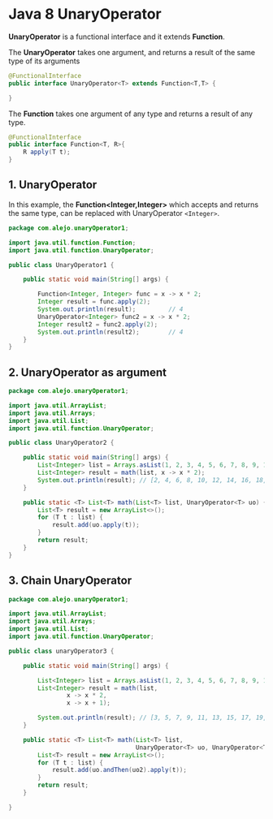 # Java 8 UnaryOperator #

**UnaryOperator** is a functional interface and it extends **Function**.

The **UnaryOperator** takes one argument, and returns a result of the same type of its arguments

```java
@FunctionalInterface
public interface UnaryOperator<T> extends Function<T,T> {

}
```

The **Function** takes one argument of any type and returns a result of any type.

```java
@FunctionalInterface
public interface Function<T, R>{
    R apply(T t);
}
```

## 1. UnaryOperator

In this example, the **Function<Integer,Integer>** which accepts and returns the same type, can be replaced with UnaryOperator `<Integer>`. 

```java
package com.alejo.unaryOperator1;

import java.util.function.Function;
import java.util.function.UnaryOperator;

public class UnaryOperator1 {

    public static void main(String[] args) {

        Function<Integer, Integer> func = x -> x * 2;
        Integer result = func.apply(2);
        System.out.println(result);         // 4
        UnaryOperator<Integer> func2 = x -> x * 2;
        Integer result2 = func2.apply(2);
        System.out.println(result2);        // 4
    }
}
```

## 2. UnaryOperator as argument

```java
package com.alejo.unaryOperator1;

import java.util.ArrayList;
import java.util.Arrays;
import java.util.List;
import java.util.function.UnaryOperator;

public class UnaryOperator2 {

    public static void main(String[] args) {
        List<Integer> list = Arrays.asList(1, 2, 3, 4, 5, 6, 7, 8, 9, 10);
        List<Integer> result = math(list, x -> x * 2);
        System.out.println(result); // [2, 4, 6, 8, 10, 12, 14, 16, 18, 20]
    }

    public static <T> List<T> math(List<T> list, UnaryOperator<T> uo) {
        List<T> result = new ArrayList<>();
        for (T t : list) {
            result.add(uo.apply(t));
        }
        return result;
    }
}
```

## 3. Chain UnaryOperator

```java
package com.alejo.unaryOperator1;

import java.util.ArrayList;
import java.util.Arrays;
import java.util.List;
import java.util.function.UnaryOperator;

public class unaryOperator3 {

    public static void main(String[] args) {

        List<Integer> list = Arrays.asList(1, 2, 3, 4, 5, 6, 7, 8, 9, 10);
        List<Integer> result = math(list,
                x -> x * 2,
                x -> x + 1);

        System.out.println(result); // [3, 5, 7, 9, 11, 13, 15, 17, 19, 21]
    }

    public static <T> List<T> math(List<T> list,
                                   UnaryOperator<T> uo, UnaryOperator<T> uo2) {
        List<T> result = new ArrayList<>();
        for (T t : list) {
            result.add(uo.andThen(uo2).apply(t));
        }
        return result;
    }

}
```